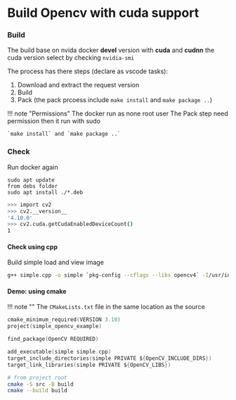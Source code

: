 # Build Opencv with cuda support


### Build

The build base on nvida docker **devel** version with **cuda** and **cudnn** the cuda version select by checking `nvidia-smi`

The process has there steps (declare as vscode tasks):

1. Download and extract the request version
2. Build
3. Pack (the pack prcoess include `make install` and `make package ..`)

!!! note "Permissions"
    The docker run as none root user
    The Pack step need permission then it run with sudo

    `make install` and `make package ..`
     

### Check

Run docker again

```
sudo apt update
from debs folder 
sudo apt install ./*.deb
```

```bash title="python"
>>> import cv2
>>> cv2.__version__
'4.10.0'
>>> cv2.cuda.getCudaEnabledDeviceCount()
1
```

#### Check using cpp

Build simple load and view image 

```bash
g++ simple.cpp -o simple `pkg-config --cflags --libs opencv4` -I/usr/include/opencv4/
```

#### Demo: using cmake

!!! note ""
     The `CMakeLists.txt` file in the same location as the source

```c
cmake_minimum_required(VERSION 3.10)
project(simple_opencv_example)

find_package(OpenCV REQUIRED)

add_executable(simple simple.cpp)
target_include_directories(simple PRIVATE ${OpenCV_INCLUDE_DIRS})
target_link_libraries(simple PRIVATE ${OpenCV_LIBS})
```



```bash
# from project root
cmake -S src -B build
cmake --build build
```
